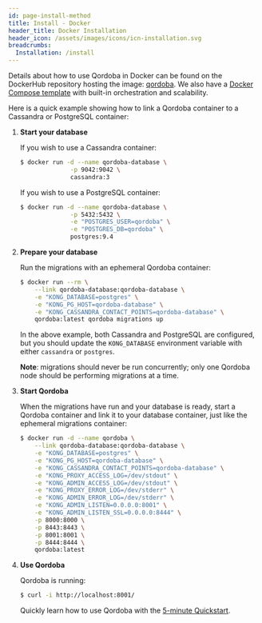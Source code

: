 ```yaml
---
id: page-install-method
title: Install - Docker
header_title: Docker Installation
header_icon: /assets/images/icons/icn-installation.svg
breadcrumbs:
  Installation: /install
---
```


Details about how to use Qordoba in Docker can be found on the DockerHub repository hosting the image: [qordoba](https://hub.docker.com/_/qordoba/). We also have a [Docker Compose template](https://github.com/Mashape/docker-qordoba/tree/master/compose) with built-in orchestration and scalability.

Here is a quick example showing how to link a Qordoba container to a Cassandra or PostgreSQL container:

1. **Start your database**

    If you wish to use a Cassandra container:

    ```bash
    $ docker run -d --name qordoba-database \
                  -p 9042:9042 \
                  cassandra:3
    ```

    If you wish to use a PostgreSQL container:

    ```bash
    $ docker run -d --name qordoba-database \
                  -p 5432:5432 \
                  -e "POSTGRES_USER=qordoba" \
                  -e "POSTGRES_DB=qordoba" \
                  postgres:9.4
    ```

2. **Prepare your database**

    Run the migrations with an ephemeral Qordoba container:

    ```bash
    $ docker run --rm \
        --link qordoba-database:qordoba-database \
        -e "KONG_DATABASE=postgres" \
        -e "KONG_PG_HOST=qordoba-database" \
        -e "KONG_CASSANDRA_CONTACT_POINTS=qordoba-database" \
        qordoba:latest qordoba migrations up
    ```

    In the above example, both Cassandra and PostgreSQL are configured, but you
    should update the `KONG_DATABASE` environment variable with either
    `cassandra` or `postgres`.

    **Note**: migrations should never be run concurrently; only
    one Qordoba node should be performing migrations at a time.

3. **Start Qordoba**

    When the migrations have run and your database is ready, start a Qordoba
    container and link it to your database container, just like the ephemeral
    migrations container:

    ```bash
    $ docker run -d --name qordoba \
        --link qordoba-database:qordoba-database \
        -e "KONG_DATABASE=postgres" \
        -e "KONG_PG_HOST=qordoba-database" \
        -e "KONG_CASSANDRA_CONTACT_POINTS=qordoba-database" \
        -e "KONG_PROXY_ACCESS_LOG=/dev/stdout" \
        -e "KONG_ADMIN_ACCESS_LOG=/dev/stdout" \
        -e "KONG_PROXY_ERROR_LOG=/dev/stderr" \
        -e "KONG_ADMIN_ERROR_LOG=/dev/stderr" \
        -e "KONG_ADMIN_LISTEN=0.0.0.0:8001" \
        -e "KONG_ADMIN_LISTEN_SSL=0.0.0.0:8444" \
        -p 8000:8000 \
        -p 8443:8443 \
        -p 8001:8001 \
        -p 8444:8444 \
        qordoba:latest
    ```

4. **Use Qordoba**

    Qordoba is running:

    ```bash
    $ curl -i http://localhost:8001/
    ```

    Quickly learn how to use Qordoba with the [5-minute Quickstart](/docs/latest/getting-started/quickstart).
